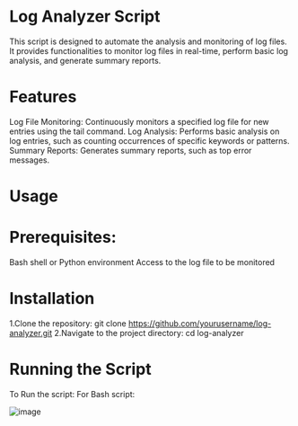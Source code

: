

# Log Analyzer Script
This script is designed to automate the analysis and monitoring of log files. It provides functionalities to monitor log files in real-time, perform basic log analysis, and generate summary reports.

# Features
Log File Monitoring: Continuously monitors a specified log file for new entries using the tail command.
Log Analysis: Performs basic analysis on log entries, such as counting occurrences of specific keywords or patterns.
Summary Reports: Generates summary reports, such as top error messages.

# Usage 
# Prerequisites:
Bash shell or Python environment
Access to the log file to be monitored
# Installation
1.Clone the repository:
   git clone https://github.com/yourusername/log-analyzer.git
2.Navigate to the project directory:
   cd log-analyzer

# Running the Script
To Run the script:
 For Bash script:   





 ![image](https://github.com/Alpha7330/Log-Analysis-and-Monitoring-Script/assets/91137815/ee60baf2-36e0-491d-aeff-a41b0d4de20c)

   






